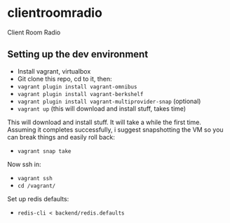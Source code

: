 clientroomradio
===============

Client Room Radio


## Setting up the dev environment

* Install vagrant, virtualbox
* Git clone this repo, cd to it, then:
* `vagrant plugin install vagrant-omnibus`
* `vagrant plugin install vagrant-berkshelf`
* `vagrant plugin install vagrant-multiprovider-snap` (optional)
* `vagrant up` (this will download and install stuff, takes time)

This will download and install stuff. It will take a while the first
time. Assuming it completes successfully, i suggest snapshotting the VM
so you can break things and easily roll back:

* `vagrant snap take`

Now ssh in:

* `vagrant ssh`
* `cd /vagrant/`

Set up redis defaults:

* `redis-cli < backend/redis.defaults`
